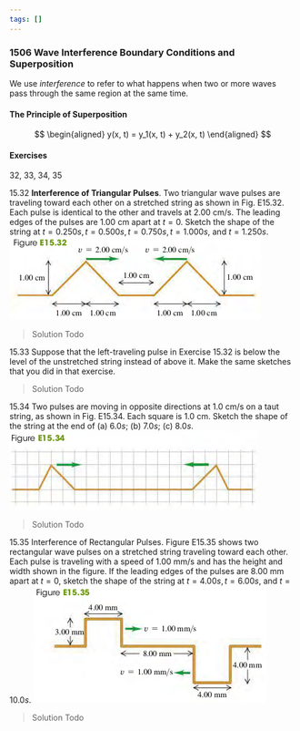 ```yaml
---
tags: []
---
```


### 1506 Wave Interference Boundary Conditions and Superposition
We use *interference* to refer to what happens when two or more waves pass through the same region at the same time.

#### The Principle of Superposition
$$
\begin{aligned}
y(x, t) = y_1(x, t) + y_2(x, t)
\end{aligned}
$$

#### Exercises
32, 33, 34, 35

15.32 **Interference of Triangular Pulses**. Two triangular wave pulses are traveling toward each other on a stretched string as shown in Fig. E15.32. Each pulse is identical to the other and travels at $2.00 \text{ cm/s}$. The leading edges of the pulses are $1.00 \text{ cm}$ apart at $t = 0$. Sketch the shape of the string at $t = 0.250s, t = 0.500s, t = 0.750s, t = 1.000s$, and $t = 1.250 s$.
![Graph](../assets/15_32.png)
>Solution
Todo

15.33 Suppose that the left-traveling pulse in Exercise 15.32 is below the level of the unstretched string instead of above it. Make the same sketches that you did in that exercise.
>Solution
Todo

15.34 Two pulses are moving in opposite directions at $1.0\text{ cm/s}$ on a taut string, as shown in Fig. E15.34. Each square is $1.0$ cm. Sketch the shape of the string at the end of (a) $6.0 s$; (b) $7.0 s$; (c) $8.0 s$.
![Graph](../assets/15_34.png)
>Solution
Todo

15.35 Interference of Rectangular Pulses. Figure E15.35 shows two rectangular wave pulses on a stretched string traveling toward each other. Each pulse is traveling with a speed of $1.00 \text{ mm/s}$ and has the height and width shown in the figure. If the leading edges of the pulses are $8.00$ mm apart at $t = 0$, sketch the shape of the string at $t = 4.00 s, t = 6.00 s$, and $t = 10.0 s$.
![Graph](../assets/15_35.png)
>Solution
Todo
